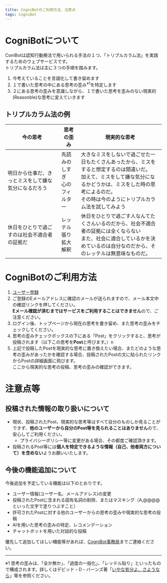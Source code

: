 ```yaml
---
title: CogniBotのご利用方法、注意点
tags: CogniBot
---
```


# CogniBotについて
ConiBotは認知行動療法で用いられる手法の１つ、「トリプルカラム法」を実践するためのウェブサービスです。  
トリプルカラム法は主に３つの手順を踏みます。  

1. 今考えていることを言語化して書き留めます  
1. １で書いた思考の中にある思考の歪み<sup>※1</sup>を特定します
1. ２にある思考の歪みを意識しながら、１で書いた思考を歪みのない現実的(Reasonble)な思考に変えていきます  

## トリプルカラム法の例
| 今の思考 | 思考の歪み | 現実的な思考 |
-------------------------------------------------------|------------------------------------|-------------------------------------------------------------------------------------------
| 明日から仕事だ、きっとミスをして嫌な気分になるだろう | 先読みのしすぎ <br> 心のフィルター | 大きなミスをしないで過ごせた一日もたくさんあったから、ミスをすると想定するのは間違いだ。<br> 加えて、ミスをして嫌な気分になるかどうかは、ミスをした時の思考によるのだ。 <br>その時は今のようにトリプルカラム法を試してみよう |  
休日をひとりで過ごすのは社会不適合者の証拠だ | レッテル張り <br> 拡大解釈 | 休日をひとりで過ごす人なんてたくさんいるのだから、社会不適合者の証拠には全くならない<br> また、社会に適合しているかを決めているのは自分なのだから、そのレッテルは無意味なものだ。



# CogniBotのご利用方法
1. [ユーザー登録](https://n0rao1iroem.herokuapp.com/users/sign_up)
1. ご登録のEメールアドレスに確認のメールが送られますので、メール本文中の確認リンクを押してください。  
**Eメール確認が済むまではサービスをご利用することはできません**ので、ご注意ください。
1. ログイン後、トップページから現在の思考を書き留め、また思考の歪みをチェックしてください。
1. 思考の歪みチェックボックスの下にある「Post」をクリックすると、思考が投稿されます（以下この思考を**Post**と呼びます。）n
1. 上記で投稿したPostを現実的な思考に置き換えたい場合、またどのような思考の歪みがあったかを確認する場合、投稿されたPostの文に貼られたリンクからPostの詳細画面に飛びます。  
ここから現実的な思考の投稿、思考の歪みの確認ができます。

# 注意点等
## 投稿された情報の取り扱いについて
* 現状、投稿されたPost、現実的な思考等はすべて自分のものしか見ることができず、**他のユーザーから自分のPost等を見られることはありません**ので、安心してご利用ください。
   * プライバシーポリシー等に変更がある場合、その都度ご確認頂きます。
* 投稿されるPost等には**個人を特定できるような情報（自己、他者両方について）を含めない**ようお願いいたします。

## 今後の機能追加について
今後追加を予定している機能は以下のとおりです。  

* ユーザー情報(ユーザー名、メールアドレス)の変更
* 投稿されたPostに含まれる固有名詞の削除、またはマスキング（A,@@@@といった文字で塗りつぶすこと）
* 許可されたPostに対する他のユーザーからの思考の歪みや現実的な思考の投稿
* AIを用いた思考の歪みの特定、レコメンデーション
* チャットボットを用いた対話的な投稿

優先して追加してほしい機能等があれば、[CogniBot事務局](<mailto:cognibot.info@gmail.com>)までご連絡ください。


----
※1 思考の歪みは、「全か無か」、「過度の一般化」、「レッテル貼り」といったもので構成されます。詳しくはデビッド・D・バーンズ著「[いやな気分よ、さようなら](https://www.amazon.co.jp/%E3%81%84%E3%82%84%E3%81%AA%E6%B0%97%E5%88%86%E3%82%88%E3%80%81%E3%81%95%E3%82%88%E3%81%86%E3%81%AA%E3%82%89-%E3%82%B3%E3%83%B3%E3%83%91%E3%82%AF%E3%83%88%E7%89%88-%E3%83%87%E3%83%93%E3%83%83%E3%83%89%E3%83%BBD%E3%83%BB%E3%83%90%E3%83%BC%E3%83%B3%E3%82%BA/dp/4791108485/ref=sr_1_1?ie=UTF8&qid=1531056671&sr=8-1&keywords=%E5%AB%8C%E3%81%AA%E6%B0%97%E5%88%86%E3%82%88%E3%81%95%E3%82%88%E3%81%86%E3%81%AA%E3%82%89)」等を参照ください。